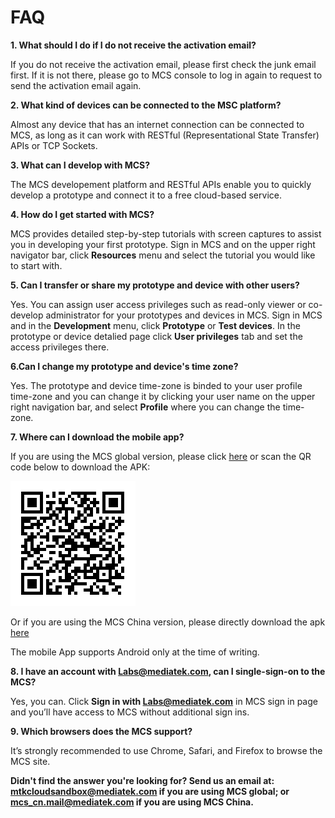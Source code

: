 # FAQ

**1. What should I do if I do not receive the activation email?**

If you do not receive the activation email, please first check the junk email first. If it is not there, please go to MCS console to log in again to request to send the activation email again.

**2. What kind of devices can be connected to the MSC platform?**

Almost any device that has an internet connection can be connected to MCS, as long as it can work with RESTful (Representational State Transfer) APIs or TCP Sockets.

**3. What can I develop with MCS?**

The MCS developement platform and RESTful APIs enable you to quickly develop a prototype and connect it to a free cloud-based service.

**4. How do I get started with MCS?**

MCS provides detailed step-by-step tutorials with screen captures to assist you in developing your first prototype. Sign in MCS and on the upper right navigator bar, click **Resources** menu and select the tutorial you would like to start with.


**5. Can I transfer or share my prototype and device with other users?**

Yes. You can assign user access privileges such as read-only viewer or co-develop administrator for your prototypes and devices in MCS. Sign in MCS and in the **Development** menu, click **Prototype** or **Test devices**. In the prototype or device detalied page click **User privileges** tab and set the access privileges there.

**6.Can I change my prototype and device's time zone?**

Yes. The prototype and device time-zone is binded to your user profile time-zone and you can change it by clicking your user name on the upper right navigation bar, and select **Profile** where you can change the time-zone.


**7. Where can I download the mobile app?**

If you are using the MCS global version, please click [here](https://play.google.com/store/apps/details?id=com.mediatek.iotcloud) or scan the QR code below to download the APK:

![](../images/Mobile_application/img_mobileapplication_00.png)


Or if you are using the MCS China version, please directly download the apk [here](https://s3.cn-north-1.amazonaws.com.cn/mtk.linkit/mcs-latest-production-release.apk)


The mobile App supports Android only at the time of writing.

**8. I have an account with Labs@mediatek.com, can I single-sign-on to the MCS?**

Yes, you can. Click **Sign in with Labs@mediatek.com** in MCS sign in page and you’ll have access to MCS without additional sign ins.


**9. Which browsers does the MCS support?**

It’s  strongly recommended to use Chrome, Safari, and Firefox to browse the MCS site.


**Didn't find the answer you're looking for? Send us an email at: <mtkcloudsandbox@mediatek.com> if you are using MCS global; or <mcs_cn.mail@mediatek.com> if you are using MCS China.**
